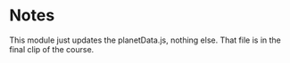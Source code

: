 # Notes

This module just updates the planetData.js, nothing else. That file is in the final clip of the course.